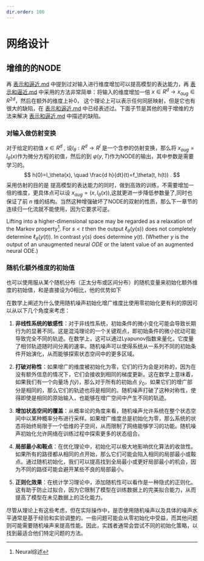 ```yaml
---
dir.order: 100
---
```








# 网络设计

## 增维的的NODE

再 [表示和逼近.md](表示和逼近.md) 中提到过对输入进行维度增加可以提高模型的表达能力，再 [表示和逼近.md](表示和逼近.md)  中采用的方法非常简单：将输入的维度增加一倍 $x\in  R^d \rightarrow  x_{aug} \in R^{2d}$，然后在额外的维度上补0， 这个理论上可以表示任何同胚映射，但是它也有很大的缺陷，在 [表示和逼近.md](表示和逼近.md) 中已经表述过。下面子节是其他的用于增维的方法来解决 [表示和逼近.md](表示和逼近.md) 中描述的缺陷。

### 对输入做仿射变换

对于给定的初值 $x\in R^d$ ,   设$l_\theta:R^d\rightarrow R^l$ 是一个含参的仿射变换，那么将 $x_{aug}=l_\theta(x)$作为微分方程的初值，然后的到 $\varphi(y ,T)$作为NODE的输出，其中参数是需要学习的。
$$
h(0)=l_\theta(x), \quad \frac{d h}{dt}(t)=f_\theta(t, h(t)) .
$$
采用仿射的目的是 提高模型的表达能力的同时，做到高效的训练，不需要增加一倍的维度，更具体点可以设 $x_{aug}=(x,l_\theta(x))$,这就更进一步降低参数量了,同时也保证了前 $n$ 维的结构。当然这种增强破坏了NODE的双射的性质，那么下一章节的连续归一化流就不能使用，因为它要求可逆。



Lifting into a higher-dimensional space may be regarded as a relaxation of the Markov property[^1]. For $s<t$ then the output $\ell_\theta(y(s))$ does not completely determine $\ell_\theta(y(t))$. In contrast $y(s)$ does determine $y(t)$. (Whether $y$ is the output of an unaugmented neural $O D E$ or the latent value of an augmented neural ODE.)



### 随机化额外维度的初始值

也可以使用服从某个随机分布（正太分布或区间分布）的随机变量来初始化额外维度的初始值，和是直接设为0相比，他的优势如下

在数学上阐述为什么使用随机噪声初始化增广维度比使用零初始化更有利的原因可以从以下几个角度来考虑：

1. **非线性系统的敏感性**：对于非线性系统，初始条件的微小变化可能会导致长期行为的显著不同。这是混沌理论的一个关键观点，即初始条件的微小扰动可能导致完全不同的轨迹。在数学上，这可以通过Lyapunov指数来量化，它度量了相邻轨迹随时间分离的速率。随机噪声可以使得系统从一系列不同的初始条件开始演化，从而能够探索状态空间中的更多区域。

2. **打破对称性**：如果增广的维度被初始化为零，它们的行为会是对称的，因为在没有额外信息的情况下，它们会接收到相同的梯度更新。这在数学上意味着，如果我们有一个向量场 $f(\tilde{y})$，那么对于所有的初始点 $\tilde{y}_0$，如果它们的增广部分是相同的，那么它们的轨迹也将是相同的。随机噪声打破了这种对称性，使得即使是相同的原始输入，也能够在增广空间中产生不同的轨迹。

3. **增加状态空间的覆盖**：从概率论的角度来看，随机噪声允许系统在整个状态空间中以某种概率分布进行采样。如果增广维度总是初始化为零，那么系统的状态将始终局限于一个低维的子空间，从而限制了网络能够学习的功能。随机噪声初始化允许网络在训练过程中探索更多的状态组合。

4. **局部最小和鞍点**：在优化理论中，初始化可以极大地影响优化算法的收敛性。如果所有的路径都从相同的点开始，那么它们可能会陷入相同的局部最小或鞍点。通过随机初始化，我们可以提高找到全局最小或更好局部最小的机会，因为不同的路径可能会避开某些不良的局部最小。

5. **正则化效果**：在统计学习理论中，添加随机性可以看作是一种隐式的正则化。这有助于防止过拟合，因为它限制了模型在训练数据上的完美拟合能力，从而提高了模型在未见数据上的泛化能力。

尽管从理论上有这些考虑，但在实际操作中，是否使用随机噪声以及具体的噪声水平通常是基于经验和实验调整的。一些问题可能会从零初始化中受益，而其他问题则可能需要随机噪声来提高性能。因此，实践者通常会尝试不同的初始化策略，以找到最适合他们特定问题的方法。







[^1]: Neural综述

